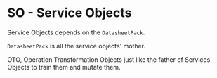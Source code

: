 # SO - Service Objects



Service Objects depends on the `DatasheetPack`.

`DatasheetPack` is all the service objects' mother.


OTO, Operation Transformation Objects just like the father of Services Objects to train them and mutate them.